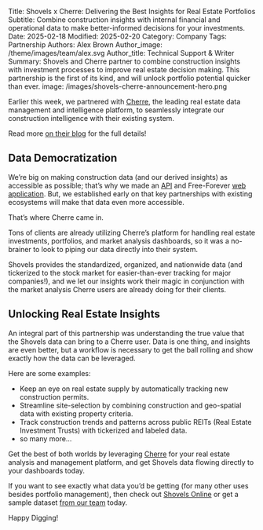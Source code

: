 Title: Shovels x Cherre: Delivering the Best Insights for Real Estate Portfolios
Subtitle: Combine construction insights with internal financial and operational data to make better-informed decisions for your investments. 
Date: 2025-02-18
Modified: 2025-02-20
Category: Company
Tags: Partnership
Authors: Alex Brown
Author_image: /theme/images/team/alex.svg
Author_title: Technical Support & Writer
Summary: Shovels and Cherre partner to combine construction insights with investment processes to improve real estate decision making. This partnership is the first of its kind, and will unlock portfolio potential quicker than ever. 
image: /images/shovels-cherre-announcement-hero.png

Earlier this week, we partnered with [Cherre](https://cherre.com/), the leading real estate data management and intelligence platform, to seamlessly integrate our construction intelligence with their existing system. 

Read more [on their blog](https://blog.cherre.com/2025/02/15/cherre-shovels-partnership-site-selection-portfolio-analysis) for the full details!

## Data Democratization

We’re big on making construction data (and our derived insights) as accessible as possible; that’s why we made an [API](https://docs.shovels.ai/api-reference) and Free-Forever [web application](https://app.shovels.ai). But, we established early on that key partnerships with existing ecosystems will make that data even more accessible. 

That’s where Cherre came in.

Tons of clients are already utilizing Cherre’s platform for handling real estate investments, portfolios, and market analysis dashboards, so it was a no-brainer to look to piping our data directly into their system. 

Shovels provides the standardized, organized, and nationwide data (and tickerized to the stock market for easier-than-ever tracking for major companies!), and we let our insights work their magic in conjunction with the market analysis Cherre users are already doing for their clients.

## Unlocking Real Estate Insights

An integral part of this partnership was understanding the true value that the Shovels data can bring to a Cherre user. Data is one thing, and insights are even better, but a workflow is necessary to get the ball rolling and show exactly how the data can be leveraged. 

Here are some examples:

- Keep an eye on real estate supply by automatically tracking new construction permits.
- Streamline site-selection by combining construction and geo-spatial data with existing property criteria.
- Track construction trends and patterns across public REITs (Real Estate Investment Trusts) with tickerized and labeled data.
- so many more…

Get the best of both worlds by leveraging [Cherre](https://cherre.com/solutions/asset-management/) for your real estate analysis and management platform, and get Shovels data flowing directly to your dashboards today. 

If you want to see exactly what data you’d be getting (for many other uses besides portfolio management), then check out [Shovels Online](https://app.shovels.ai) or get a sample dataset [from our team](mailto:sales@shovels.ai) today. 

Happy Digging!

